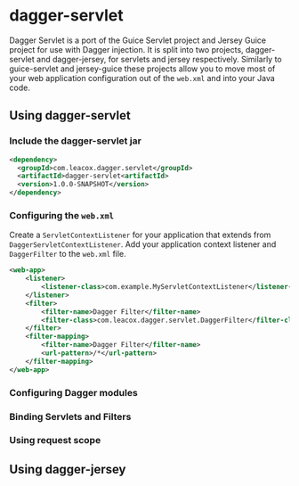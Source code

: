 dagger-servlet
==============
Dagger Servlet is a port of the Guice Servlet project and Jersey Guice project for use with Dagger injection. It is split into two projects, dagger-servlet and dagger-jersey, for servlets and jersey respectively. Similarly to guice-servlet and jersey-guice these projects allow you to move most of your web application configuration out of the `web.xml` and into your Java code.

## Using dagger-servlet

### Include the dagger-servlet jar

```xml
<dependency>
  <groupId>com.leacox.dagger.servlet</groupId>
  <artifactId>dagger-servlet<artifactId>
  <version>1.0.0-SNAPSHOT</version>
</dependency>
```

### Configuring the `web.xml`
Create a `ServletContextListener` for your application that extends from `DaggerServletContextListener`. Add your application context listener and `DaggerFilter` to the `web.xml` file.

```xml
<web-app>
    <listener>
        <listener-class>com.example.MyServletContextListener</listener-class>
    </listener>
    <filter>
        <filter-name>Dagger Filter</filter-name>
        <filter-class>com.leacox.dagger.servlet.DaggerFilter</filter-class>
    </filter>
    <filter-mapping>
        <filter-name>Dagger Filter</filter-name>
        <url-pattern>/*</url-pattern>
    </filter-mapping>
</web-app>
```

### Configuring Dagger modules

### Binding Servlets and Filters

### Using request scope

## Using dagger-jersey
